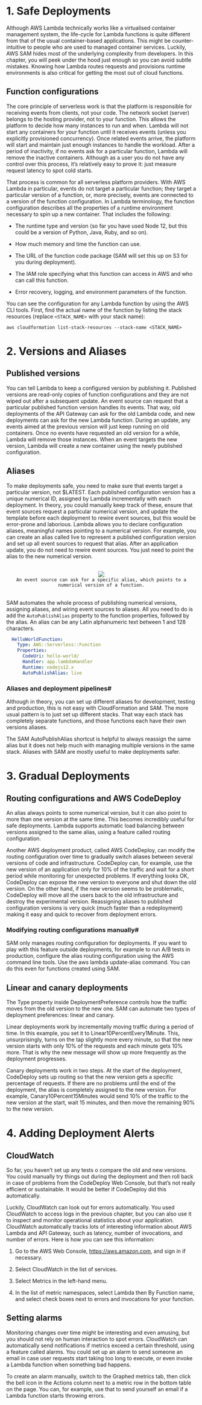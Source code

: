 # 1. Safe Deployments

Although AWS Lambda technically works like a virtualised container management system, the life-cycle for Lambda functions is quite different from that of the usual container-based applications. This might be counter-intuitive to people who are used to managed container services. Luckily, AWS SAM hides most of the underlying complexity from developers. In this chapter, you will peek under the hood just enough so you can avoid subtle mistakes. Knowing how Lambda routes requests and provisions runtime environments is also critical for getting the most out of cloud functions.

## Function configurations

The core principle of serverless work is that the platform is responsible for receiving events from clients, not your code. The network socket (server) belongs to the hosting provider, not to your function. This allows the platform to decide how many instances to run and when. Lambda will not start any containers for your function until it receives events (unless you explicitly provisioned concurrency). Once related events arrive, the platform will start and maintain just enough instances to handle the workload. After a period of inactivity, if no events ask for a particular function, Lambda will remove the inactive containers. Although as a user you do not have any control over this process, it’s relatively easy to prove it: just measure request latency to spot cold starts.

That process is common for all serverless platform providers. With AWS Lambda in particular, events do not target a particular function; they target a particular version of a function, or, more precisely, events are connected to a version of the function configuration. In Lambda terminology, the function configuration describes all the properties of a runtime environment necessary to spin up a new container. That includes the following:

* The runtime type and version (so far you have used Node 12, but this could be a version of Python, Java, Ruby, and so on).

* How much memory and time the function can use.

* The URL of the function code package (SAM will set this up on S3 for you during deployment).

* The IAM role specifying what this function can access in AWS and who can call this function.

* Error recovery, logging, and environment parameters of the function.

You can see the configuration for any Lambda function by using the AWS CLI tools. First, find the actual name of the function by listing the stack resources (replace `<STACK_NAME>` with your stack name):

```nodejs
aws cloudformation list-stack-resources --stack-name <STACK_NAME>
```

# 2. Versions and Aliases

## Published versions

You can tell Lambda to keep a configured version by publishing it. Published versions are read-only copies of function configurations and they are not wiped out after a subsequent update. An event source can request that a particular published function version handles its events. That way, old deployments of the API Gateway can ask for the old Lambda code, and new deployments can ask for the new Lambda function. During an update, any events aimed at the previous version will just keep running on old containers. Once no events have requested an old version for a while, Lambda will remove those instances. When an event targets the new version, Lambda will create a new container using the newly published configuration.

## Aliases

To make deployments safe, you need to make sure that events target a particular version, not $LATEST. Each published configuration version has a unique numerical ID, assigned by Lambda incrementally with each deployment. In theory, you could manually keep track of these, ensure that event sources request a particular numerical version, and update the template before each deployment to rewire event sources, but this would be error-prone and laborious. Lambda allows you to declare configuration aliases, meaningful names pointing to a numerical version. For example, you can create an alias called live to represent a published configuration version and set up all event sources to request that alias. After an application update, you do not need to rewire event sources. You just need to point the alias to the new numerical version.

<br>
<div align="center">
	<img src="img/alias.png">
	<br>
	<code>An event source can ask for a specific alias, which points to a numerical version of a function.</code>
</div>
<br>

SAM automates the whole process of publishing numerical versions, assigning aliases, and wiring event sources to aliases. All you need to do is add the `AutoPublishAlias` property to the function properties, followed by the alias. An alias can be any Latin alphanumeric text between 1 and 128 characters.

```yaml
  HelloWorldFunction:
    Type: AWS::Serverless::Function
    Properties:
      CodeUri: hello-world/
      Handler: app.lambdaHandler
      Runtime: nodejs12.x
      AutoPublishAlias: live
```



### Aliases and deployment pipelines#

Although in theory, you can set up different aliases for development, testing and production, this is not easy with CloudFormation and SAM. The more usual pattern is to just set up different stacks. That way each stack has completely separate functions, and those functions each have their own versions aliases.

The SAM AutoPublishAlias shortcut is helpful to always reassign the same alias​ but it does not help much with managing multiple versions in the same stack. Aliases with SAM are mostly useful to make deployments safer.

# 3. Gradual Deployments


## Routing configurations and AWS CodeDeploy

An alias always points to some numerical version, but it can also point to more than one version at the same time. This becomes incredibly useful for safe deployments. Lambda supports automatic load balancing between versions assigned to the same alias, using a feature called routing configuration.

Another AWS deployment product, called AWS CodeDeploy, can modify the routing configuration over time to gradually switch aliases between several versions of code and infrastructure. CodeDeploy can, for example, use the new version of an application only for 10% of the traffic and wait for a short period while monitoring for unexpected problems. If everything looks OK, CodeDeploy can expose the new version to everyone and shut down the old version. On the other hand, if the new version seems to be problematic, CodeDeploy will move all the users back to the old infrastructure and destroy the experimental version. Reassigning aliases to published configuration versions is very quick (much faster than a redeployment) making it easy and quick to recover from deployment errors.


### Modifying routing configurations manually#

SAM only manages routing configuration for deployments. If you want to play with this feature outside deployments, for example to run A/B tests in production, configure the alias routing configuration using the AWS command line tools. Use the aws lambda update-alias command. You can do this even for functions created using SAM.

## Linear and canary deployments

The Type property inside DeploymentPreference controls how the traffic moves from the old version to the new one. SAM can automate two types of deployment preferences: linear and canary.

Linear deployments work by incrementally moving traffic during a period of time. In this example, you set it to Linear10PercentEvery1Minute. This, unsurprisingly, turns on the tap slightly more every minute, so that the new version starts with only 10% of the requests and each minute gets 10% more. That is why the new message will show up more frequently as the deployment progresses.

Canary deployments work in two steps. At the start of the deployment, CodeDeploy sets up routing so that the new version gets a specific percentage of requests. If there are no problems until the end of the deployment, the alias is completely assigned to the new version. For example, Canary10Percent15Minutes would send 10% of the traffic to the new version at the start, wait 15 minutes, and then move the remaining 90% to the new version.

# 4. Adding Deployment Alerts

## CloudWatch

So far, you haven’t set up any tests o compare the old and new versions. You could manually try things out during the deployment and then roll back in case of problems from the CodeDeploy Web Console, but that’s not really efficient or sustainable. It would be better if CodeDeploy did this automatically.

Luckily, CloudWatch can look out for errors automatically. You used CloudWatch to access logs in the previous chapter, but you can also use it to inspect and monitor operational statistics about your application. CloudWatch automatically tracks lots of interesting information about AWS Lambda and API Gateway, such as latency, number of invocations, and number of errors. Here is how you can see this information:

1. Go to the AWS Web Console, https://aws.amazon.com, and sign in if necessary.

2. Select CloudWatch in the list of services.

3. Select Metrics in the left-hand menu.

4. In the list of metric namespaces, select Lambda then By Function name, and select check boxes next to errors and invocations for your function.

## Setting alarms

Monitoring changes over time might be interesting and even amusing, but you should not rely on human interaction to spot errors. CloudWatch can automatically send notifications if metrics exceed a certain threshold, using a feature called alarms. You could set up an alarm to send someone an email in case user requests start taking too long to execute, or even invoke a Lambda function when something bad happens.

To create an alarm manually, switch to the Graphed metrics tab, then click the bell icon in the Actions column next to a metric row in the bottom table on the page. You can, for example, use that to send yourself an email if a Lambda function starts throwing errors.










